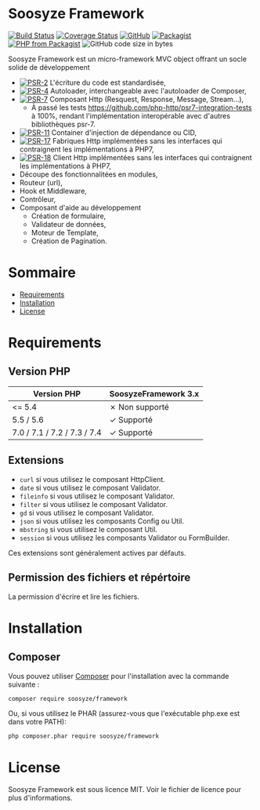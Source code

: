 # Soosyze Framework

[![Build Status](https://travis-ci.org/soosyze/framework.svg?branch=master)](https://travis-ci.org/soosyze/framework "Travis")
[![Coverage Status](https://coveralls.io/repos/github/soosyze/framework/badge.svg?branch=master)](https://coveralls.io/github/soosyze/framework?branch=master "Coveralls")
[![GitHub](https://img.shields.io/github/license/mashape/apistatus.svg)](https://github.com/soosyze/framework/blob/master/LICENSE "LICENSE")
[![Packagist](https://img.shields.io/packagist/v/soosyze/framework.svg)](https://packagist.org/packages/soosyze/framework "Packagist")
[![PHP from Packagist](https://img.shields.io/packagist/php-v/soosyze/framework.svg)](#version-php)
![GitHub code size in bytes](https://img.shields.io/github/repo-size/soosyze/framework.svg)

Soosyze Framework est un micro-framework MVC object offrant un socle solide de développement

* [![PSR-2](https://img.shields.io/badge/PSR-2-yellow.svg)](https://www.php-fig.org/psr/psr-2 "Coding Style Guide") L'écriture du code est standardisée,
* [![PSR-4](https://img.shields.io/badge/PSR-4-yellow.svg)](https://www.php-fig.org/psr/psr-4 "Autoloading Standard") Autoloader, interchangeable avec l'autoloader de Composer,
* [![PSR-7](https://img.shields.io/badge/PSR-7-yellow.svg)](https://www.php-fig.org/psr/psr-7 "HTTP Message Interface") Composant Http (Resquest, Response, Message, Stream...),
  * À passé les tests https://github.com/php-http/psr7-integration-tests à 100%, rendant l'implémentation interopérable avec d'autres bibliothèques psr-7.
* [![PSR-11](https://img.shields.io/badge/PSR-11-yellow.svg)](https://www.php-fig.org/psr/psr-11 "Container Interface") Container d'injection de dépendance ou CID,
* [![PSR-17](https://img.shields.io/badge/PSR-17-yellow.svg)](https://www.php-fig.org/psr/psr-17 "HTTP Factories") Fabriques Http implémentées sans les interfaces qui contraignent les implémentations à PHP7,
* [![PSR-18](https://img.shields.io/badge/PSR-18-yellow.svg)](https://www.php-fig.org/psr/psr-18 "HTTP Client") Client Http implémentées sans les interfaces qui contraignent les implémentations à PHP7,
* Découpe des fonctionnalitées en modules,
* Routeur (url),
* Hook et Middleware,
* Contrôleur,
* Composant d'aide au développement
  * Création de formulaire,
  * Validateur de données,
  * Moteur de Template,
  * Création de Pagination.

# Sommaire

* [Requirements](#requirements)
* [Installation](#installation)
* [License](#license)

# Requirements

## Version PHP

| Version PHP                 | SoosyzeFramework 3.x |
|-----------------------------|----------------------|
| <= 5.4                      | ✗ Non supporté       |
| 5.5 / 5.6                   | ✓ Supporté           |
| 7.0 / 7.1 / 7.2 / 7.3 / 7.4 | ✓ Supporté           |

## Extensions

* `curl` si vous utilisez le composant HttpClient.
* `date` si vous utilisez le composant Validator.
* `fileinfo` si vous utilisez le composant Validator.
* `filter` si vous utilisez le composant Validator.
* `gd` si vous utilisez le composant Validator.
* `json` si vous utilisez les composants Config ou Util.
* `mbstring` si vous utilisez le composant Util.
* `session` si vous utilisez les composants Validator ou FormBuilder.

Ces extensions sont généralement actives par défauts.

## Permission des fichiers et répértoire

La permission d'écrire et lire les fichiers.

# Installation

## Composer

Vous pouvez utiliser [Composer](https://getcomposer.org/) pour l'installation avec la commande suivante :

```sh
composer require soosyze/framework
```

Ou, si vous utilisez le PHAR (assurez-vous que l'exécutable php.exe est dans votre PATH):

```sh
php composer.phar require soosyze/framework
```

# License

Soosyze Framework est sous licence MIT. Voir le fichier de licence pour plus d'informations.